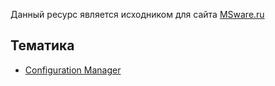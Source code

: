 Данный ресурс является исходником для сайта [MSware.ru](https://msware.ru)

## Тематика

- [Configuration Manager](./ConfigMgr/index.md)
